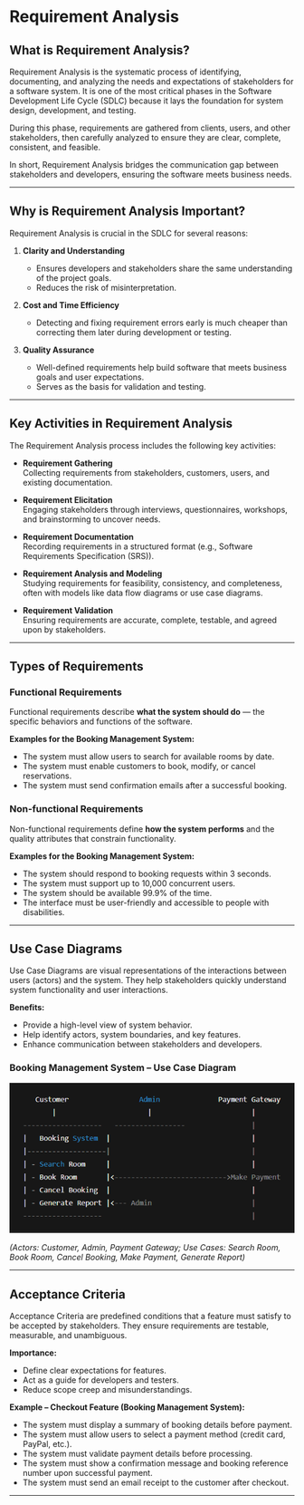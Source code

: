 # Requirement Analysis

## What is Requirement Analysis?
Requirement Analysis is the systematic process of identifying, documenting, and analyzing the needs and expectations of stakeholders for a software system. It is one of the most critical phases in the Software Development Life Cycle (SDLC) because it lays the foundation for system design, development, and testing.  

During this phase, requirements are gathered from clients, users, and other stakeholders, then carefully analyzed to ensure they are clear, complete, consistent, and feasible.  

In short, Requirement Analysis bridges the communication gap between stakeholders and developers, ensuring the software meets business needs.

---

## Why is Requirement Analysis Important?
Requirement Analysis is crucial in the SDLC for several reasons:

1. **Clarity and Understanding**  
   - Ensures developers and stakeholders share the same understanding of the project goals.  
   - Reduces the risk of misinterpretation.  

2. **Cost and Time Efficiency**  
   - Detecting and fixing requirement errors early is much cheaper than correcting them later during development or testing.  

3. **Quality Assurance**  
   - Well-defined requirements help build software that meets business goals and user expectations.  
   - Serves as the basis for validation and testing.  

---

## Key Activities in Requirement Analysis
The Requirement Analysis process includes the following key activities:

- **Requirement Gathering**  
  Collecting requirements from stakeholders, customers, users, and existing documentation.  

- **Requirement Elicitation**  
  Engaging stakeholders through interviews, questionnaires, workshops, and brainstorming to uncover needs.  

- **Requirement Documentation**  
  Recording requirements in a structured format (e.g., Software Requirements Specification (SRS)).  

- **Requirement Analysis and Modeling**  
  Studying requirements for feasibility, consistency, and completeness, often with models like data flow diagrams or use case diagrams.  

- **Requirement Validation**  
  Ensuring requirements are accurate, complete, testable, and agreed upon by stakeholders.  

---

## Types of Requirements

### Functional Requirements
Functional requirements describe **what the system should do** — the specific behaviors and functions of the software.  

**Examples for the Booking Management System:**  
- The system must allow users to search for available rooms by date.  
- The system must enable customers to book, modify, or cancel reservations.  
- The system must send confirmation emails after a successful booking.  

### Non-functional Requirements
Non-functional requirements define **how the system performs** and the quality attributes that constrain functionality.  

**Examples for the Booking Management System:**  
- The system should respond to booking requests within 3 seconds.  
- The system must support up to 10,000 concurrent users.  
- The system should be available 99.9% of the time.  
- The interface must be user-friendly and accessible to people with disabilities.  

---

## Use Case Diagrams
Use Case Diagrams are visual representations of the interactions between users (actors) and the system. They help stakeholders quickly understand system functionality and user interactions.  

**Benefits:**  
- Provide a high-level view of system behavior.  
- Help identify actors, system boundaries, and key features.  
- Enhance communication between stakeholders and developers.  

### Booking Management System – Use Case Diagram  
![Use Case Diagram](./alx-booking-uc.png)  

*(Actors: Customer, Admin, Payment Gateway; Use Cases: Search Room, Book Room, Cancel Booking, Make Payment, Generate Report)*  

---

## Acceptance Criteria
Acceptance Criteria are predefined conditions that a feature must satisfy to be accepted by stakeholders. They ensure requirements are testable, measurable, and unambiguous.  

**Importance:**  
- Define clear expectations for features.  
- Act as a guide for developers and testers.  
- Reduce scope creep and misunderstandings.  

**Example – Checkout Feature (Booking Management System):**  
- The system must display a summary of booking details before payment.  
- The system must allow users to select a payment method (credit card, PayPal, etc.).  
- The system must validate payment details before processing.  
- The system must show a confirmation message and booking reference number upon successful payment.  
- The system must send an email receipt to the customer after checkout.  

---

